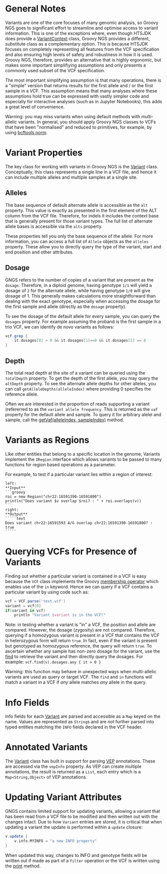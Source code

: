 # General Notes

Variants are one of the core focuses of many genomic analysis, so Groovy NGS goes to significant effort to
streamline and optimise access to variant information. This is one of the exceptions where, 
even though HTSJDK does provide a [VariantContext](https://samtools.github.io/htsjdk/javadoc/htsjdk/htsjdk/variant/variantcontext/VariantContext.html) class,
Groovy NGS provides a different, substitute class as a complementary option. This is because  HTSJDK focuses on completely 
representing all features from the VCF specification and also ensuring high levels of safety and robustness in how it is used.
Groovy NGS, therefore, provides an alternative that is highly ergonomic, but makes some important simplifiying assumptions and 
only presents a commonly used subset of the VCF specification.

The most important simplifying assumption is that many operations, there is a "simple" version that returns results for the first 
allele and / or the first sample in a VCF. This assumption means that many analyses where these assumptions hold true 
can be expressed with vastly simpler code and especially for interactive analyses (such as in Jupyter Notebooks), this 
adds a great level of convenience.

Warning: you may miss variants when using default methods with multi-allelic variants. In general, you should
apply Groovy NGS classes to VCFs that have been "normalised" and reduced to primitives, for example, by using 
[bcftools norm](https://samtools.github.io/bcftools/bcftools.html#norm).

# Variant Properties

The key class for working with variants in Groovy NGS is the [Variant](https://ssadedin.github.io/groovy-ngs-utils/doc/gngs/Variant.html) 
class. Conceptually, this class represents a single line in a VCF file, and hence it can include multiple alleles 
and multiple samples at a single site.

## Alleles

The base sequence of default alternate allele is accessible as the `alt` property. This value is exactly
as presented in the first element of the ALT column from the VCF file. Therefore, for indels it includes
the context base that is generally present for those variant types. The full list of alternate allele 
bases is accessible via the `alts` property.

These properties tell you only the base sequence of the allele. For more information, you can access
a full list of `Allele` objects as the `alleles` property. These allow you to directly query
the type of the variant, start and end position and other attributes.

## Dosage

GNGS refers to the number of copies of a variant that are present as the `dosage`. Therefore, in a 
diploid genome, having genotype `1/1` will yield a dosage of `2` for the alternate allele, while
having genotype `1/0` will give dosage of 1. This generally makes calculations more straightforward
than dealing with the exact genotype, especially when accessing the dosage for the first sample and 
allele (directly as the `dosage` property).

To see the dosage of the default allele for every sample, you can query the `dosages` property.
For example assuming the proband is the first sample in a trio VCF, we can identify de novo variants
as follows:

```groovy
vcf.grep {
    it.dosages[0] > 0 && it.dosages[1]==0 && it.dosages[2] == 0
}
```

## Depth

The total read depth at the site of a variant can be queried using the `totalDepth` property. To
get the depth of the first allele, you may query the `altDepth` property. To see the alternate 
allele depths for other alleles,  you can call `getAlleleDepths(alleleIndex)` where providing
0 specifies the reference allele.

Often we are interested in the proportion of reads supporting a variant (refererred to as 
the `variant allele frequency`. This is returned as the `vaf` property for the default 
allele and sample. To query it for arbitrary alelel and sample, call the
[getVaf(alleleIndex, sampleIndex)](https://ssadedin.github.io/groovy-ngs-utils/doc/gngs/Variant.html#getVaf(int,%20int))
method.

# Variants as Regions

Like other entities that belong to a specific location in the genome, Variants implement the
`IRegion` interface which allows variants to be passed to many functions for region based
operations as a parameter.

For example, to test if a particular variant lies within a region of interest:

```````columns
left:
**Input**
```groovy
roi = new Region("chr22:16591390-16591800")
println("Does variant $v overlap $roi? : " + roi.overlaps(v))
```
right:
**Output**
`````text
Does variant chr22:16591593 A/G overlap chr22:16591390-16591800? : true
`````
````````

# Querying VCFs for Presence of Variants

Finding out whether a particular variant is contained in a VCF is easy because the `VCF` class implements
the Groovy [membership operator](https://groovy-lang.org/operators.html#_membership_operator) which enables
use of the `in` keyword. Hence we can query if a VCF contains a particular variant by using code such as:

```groovy
vcf = VCF.parse('test.vcf')
variant = vcf[0]
if(variant in vcf)
    println "Variant $variant is in the VCF!"
```

Note: in testing whether a variant is "in" a VCF, the position and allele are compared. However, the dosage (zygosity)
are not compared. Therefore, querying if a homozygous variant is present in a VCF that contains the VCF in heterozygous form
will return `true`. In fact, even if the variant is present but genotyped as homozygous reference, the query will return `true`.
To ascertain whether any sample has non-zero dosage for the variant, use the [find](https://ssadedin.github.io/groovy-ngs-utils/doc/gngs/VCF.html#find(gngs.Variant))
to retrieve the variant and then directly query the dosages. For example: `vcf.find(v).dosages.any { it > 0 }`

Warning: this function may behave in unexpected ways when multi-allelic variants are used as query or target VCF. The
`find`  and `in` functions will match a variant in a VCF if *any* allele matches *any* allele in the query.

# Info Fields

Info fields for each [Variant](https://ssadedin.github.io/groovy-ngs-utils/doc/gngs/Variant.html) are parsed and accessible as
a `Map` keyed on the name. Values are represented as `String`s and are *not* further parsed into typed entities matching the `INFO` fields declared in the
VCF header.

# Annotated Variants

The [Variant](https://ssadedin.github.io/groovy-ngs-utils/doc/gngs/Variant.html) class has built in support for parsing 
[VEP](https://asia.ensembl.org/info/docs/tools/vep/index.html) annotations. These are accessed via the 
`vepInfo` property. As VEP can create multiple annotations, the result is returned as a `List`, each entry which is
a `Map<String,Object>` of VEP annotations.


# Updating Variant Attributes

GNGS contains limited support for updating variants, allowing a variant that has been read from a VCF file to be modified
and then written out with the changes intact. Due to how `Variant` entries are stored, it is critical that when
updating a variant the update is performed within a `update` closure:


```groovy { title: "Updating a Variant to add an INFO property" }
v.update {
    v.info.MYINFO = "a new INFO property"
}
```

When updated this way, changes to INFO and genotype fields will be written out if made as part of a `filter` operation
or the VCF is written using the [print](https://ssadedin.github.io/groovy-ngs-utils/doc/gngs/VCF.html#print(java.lang.Appendable)) method.